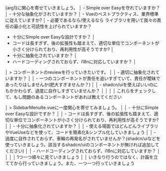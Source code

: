 

{arg1}に関心を寄せていきましょう。                                                                                                                                                                                                                                                                                                    │
    - Simple over Easyを守れていますか？                                                                                                                                                                                                                                                                                                       │
    - 十分な抽象化がされていますか？                                                                                                                                                                                                                                                                                                           │
    - Vueのベストプラクティス、業界標準に従えていますか?                                                                                                                                                                                                                                                                                       │
    - 必要であるなら/使えるなら ライブラリを用いて我々の責任の最小化と可読性を上げられていますか？


- 十分にSimple over Easyな設計ですか？                                                                                                                                                                                                                                                                                                     │
- コードは長すぎず、後の拡張性も踏まえて、適切な単位でコンポーネントが小さく分けられており、再利用性が高そうですか?                                                                                                                                                                                                                        │
- 十分に抽象化されていますか？                                                                                                                                                                                                                                                                                                             │
- ハードコーディングされておらず、i18nに対応していますか？                                                                                                                                                                                                                                                                                 │


│ > コンポーネントのreviewを行っていきたいです。                                                                                                                                                                                                                                                                                               │
│   - 適切に抽象化されていますか？                                                                                                                                                                                                                                                                                                             │
│   - 一つのコンポーネントが責任を追いすぎていて、責任が曖昧であったりはしませんか(肥大すぎませんか？)                                                                                                                                                                                                                                         │
│   - shadcn/uiを使えばいいのにもかかわらず、過度に自作しすぎていませんか？                                                                                                                                                                                                                                                                    │
│                                                                                                                                                                                                                                                                                                                                              │
│   これらをチェックして、もし問題のあるコンポーネントがあれば教えてください


│ > SidebarMenuIte.vueに一度関心を寄せてみましょう。                                                                                                                                                                                                                                                                                           │
│   - 十分にSimple over Easyな設計ですか？                                                                                                                                                                                                                                                                                                     │
│   - コードは長すぎず、後の拡張性も踏まえて、適切な単位でコンポーネントが小さく分けられており、再利用性が高そうですか?                                                                                                                                                                                                                        │
│   - 十分に抽象化されていますか？                                                                                                                                                                                                                                                                                                             │
│   - 使える場面ではどんどんライブラリやVueUseなどを使って、コードを簡素化&シンプル化していきましょう                                                                                                                                                                                                                                          │
│   - 過度に自作されておらず、車輪の再発名がされていませんか？(shadcn/uiなどを使っていきましょう。該当するshadcn/uiのコンポーネントが無ければ追加してください)                                                                                                                                                                                 │
│   - ハードコーディングされておらず、i18nに対応していますか？                                                                                                                                                                                                                                                                                 │
│                                                                                                                                                                                                                                                                                                                                              │
│   1つ一つ順々に見ていきましょう                                                                                                                                                                                                                                                                                                              │
│   いきなり行うのではなく、計画を立ててから行っていきましょう。また、一つ一つ行っていきましょう